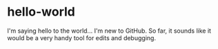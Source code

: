 # hello-world
I'm saying hello to the world...
I'm new to GitHub. So far, it sounds like it would be a very handy tool for edits and debugging.
